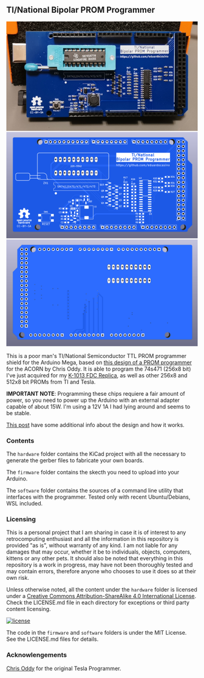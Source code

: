 ## TI/National Bipolar PROM Programmer

![picture](https://github.com/eduardocasino/TI-Bipolar-PROM-programmer-shield/blob/main/hardware/images/TI-Bipolar-PROM-programmer-shield-actual.jpg?raw=true)
![picture](https://github.com/eduardocasino/TI-Bipolar-PROM-programmer-shield/blob/main/hardware/images/TI-Bipolar-PROM-programmer-shield-front.png?raw=true)
![picture](https://github.com/eduardocasino/TI-Bipolar-PROM-programmer-shield/blob/main/hardware/images/TI-Bipolar-PROM-programmer-shield-back.png?raw=true)

This is a poor man's TI/National Semiconductor TTL PROM programmer shield for the Arduino Mega, based on [this design of a PROM programmer](https://theoddys.com/acorn/replica_boards/tesla_prom_programmer_board/tesla_prom_programmer_board.html) for the ACORN by Chris Oddy. It is able to program the 74s471 (256x8 bit) I've just acquired for my [K-1013 FDC Replica](https://github.com/eduardocasino/k-1013-floppy-disk-controller-replica), as well as other 256x8 and 512x8 bit PROMs from TI and Tesla.

**IMPORTANT NOTE**: Programming these chips requiere a fair amount of power, so you need to power up the Arduino with an external adapter capable of about 15W. I'm using a 12V 1A I had lying around and seems to be stable.

[This post](https://eduardocasino.es/posts/TI-National-Bipolar-PROM-Programmer/) have some additional info about the design and how it works.

### Contents

The `hardware` folder contains the KiCad project with all the necessary to generate the gerber files to fabricate your own boards.

The `firmware` folder contains the skecth you need to upload into your Arduino.

The `software` folder contains the sources of a command line utility that interfaces with the programmer. Tested only with recent Ubuntu/Debians, WSL included.

### Licensing

This is a personal project that I am sharing in case it is of interest to any retrocomputing enthusiast and all the information in this repository is provided "as is", without warranty of any kind. I am not liable for any damages that may occur, whether it be to individuals, objects, computers, kittens or any other pets. It should also be noted that everything in this repository is a work in progress, may have not been thoroughly tested and may contain errors, therefore anyone who chooses to use it does so at their own risk.

Unless otherwise noted, all the content under the `hardware` folder is licensed under a [Creative Commons Attribution-ShareAlike 4.0 International License](http://creativecommons.org/licenses/by-sa/4.0/). Check the LICENSE.md file in each directory for exceptions or third party content licensing.

[![license](https://i.creativecommons.org/l/by-sa/4.0/88x31.png)](http://creativecommons.org/licenses/by-sa/4.0/)

The code in the `firmware` and `software` folders is under the MIT License. See the LICENSE.md files for details.

### Acknowlengements

[Chris Oddy](https://theoddys.com/acorn/replica_boards/tesla_prom_programmer_board/tesla_prom_programmer_board.html) for the original Tesla Programmer.